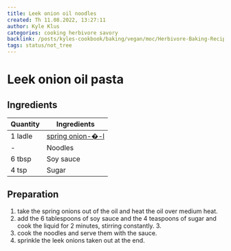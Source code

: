 ```yaml
---
title: Leek onion oil noodles
created: Th 11.08.2022, 13:27:11
author: Kyle Klus
categories: cooking herbivore savory
backlink: /posts/kyles-cookbook/baking/vegan/moc/Herbivore-Baking-Recipes.html
tags: status/not_tree
---
```


# Leek onion oil pasta

## Ingredients

| Quantity | Ingredients |
| ------ | ------------------------------- |
| 1 ladle | [spring onion-�-l](/posts/kyles-cookbook/cooking/omnivoreandherbivore/sauces/recipe/Scallion-Oil.html) |
| - | Noodles |
| 6 tbsp | Soy sauce |
| 4 tsp | Sugar |

## Preparation

1. take the spring onions out of the oil and heat the oil over medium heat.
2. add the 6 tablespoons of soy sauce and the 4 teaspoons of sugar and cook the liquid for 2 minutes, stirring constantly. 3.
3. cook the noodles and serve them with the sauce.
4. sprinkle the leek onions taken out at the end.
